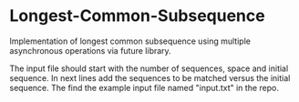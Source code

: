 # Longest-Common-Subsequence
Implementation of longest common subsequence using multiple asynchronous operations via future library.

The input file should start with the number of sequences, space and initial sequence. In next lines add the sequences to be matched versus the initial sequence.
The find the example input file named "input.txt" in the repo.
